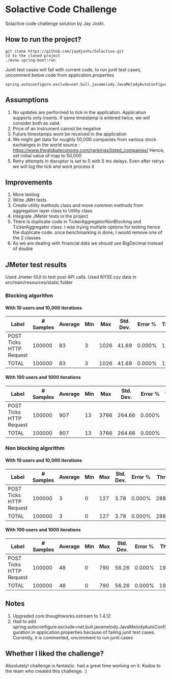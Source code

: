 # Solactive Code Challenge

Solactive code challenge solution by Jay Joshi.

## How to run the project?

```
git clone https://github.com/jaydjoshi/Solactive.git
cd to the cloned project
./mvnw spring-boot:run
```

Junit test cases will fail with current code, to run junit test cases, uncomment below code from application.properties
```
spring.autoconfigure.exclude=net.bull.javamelody.JavaMelodyAutoConfiguration
```

## Assumptions
1. No updates are performed to tick in the application. Application supports only inserts. if same timestamp is entered twice, we will consider both as valid.
2. Price of an instrument cannot be negative
3. Future timestamps wont be received in the application
4. We might get data for roughly 50,000 companies from various stock exchanges in the world
source : https://www.theglobaleconomy.com/rankings/listed_companies/
Hence, set initial value of map to 50,000
5. Retry attempts in disruptor is set to 5 with 5 ms delays. Even after retrys we will log the tick and wont process it

## Improvements
1. More testing
2. Write JMH tests
3. Create utility methods class and move common methods from aggregation layer class to Utility class
4. Integrate JMeter tests in the project
5. There is duplicate code in TickerAggregatorNonBlocking and TickerAggregator class. I was trying multiple options for testing hence the duplicate code.
once benchmarking is done, I would remove one of the 2 classes
6. As we are dealing with financial data we should use BigDecimal instead of double

## JMeter test results
Used Jmeter GUI to test post API calls.
Used NYSE.csv data in src/main/resources/static folder

### Blocking algorithm

#### With 10 users and 10,000 iterations
Label|# Samples|Average|Min|Max|Std. Dev.|Error %|Throughput|Received KB/sec|Sent KB/sec|Avg. Bytes
--- | --- | --- | --- |--- |--- |--- |--- |--- |--- |--- 
POST Ticks HTTP Request|100000|83|3|1026|41.69|0.000%|119.20486|14.09|27.27|121.0
TOTAL|100000|83|3|1026|41.69|0.000%|119.20486|14.09|27.27|121.0

#### With 100 users and 1000 iterations
Label|# Samples|Average|Min|Max|Std. Dev.|Error %|Throughput|Received KB/sec|Sent KB/sec|Avg. Bytes
--- | --- | --- | --- |--- |--- |--- |--- |--- |--- |--- 
POST Ticks HTTP Request|100000|907|13|3766|264.66|0.000%|109.69074|12.96|25.09|121.0
TOTAL|100000|907|13|3766|264.66|0.000%|109.69074|12.96|25.09|121.0

### Non blocking algorithm

#### With 10 users and 10,000 iterations
Label|# Samples|Average|Min|Max|Std. Dev.|Error %|Throughput|Received KB/sec|Sent KB/sec|Avg. Bytes
--- | --- | --- | --- |--- |--- |--- |--- |--- |--- |--- 
POST Ticks HTTP Request|100000|3|0|127|3.78|0.000%|2881.26315|339.65|659.05|120.7
TOTAL|100000|3|0|127|3.78|0.000%|2881.26315|339.65|659.05|120.7

#### With 100 users and 1000 iterations
Label|# Samples|Average|Min|Max|Std. Dev.|Error %|Throughput|Received KB/sec|Sent KB/sec|Avg. Bytes
--- | --- | --- | --- |--- |--- |--- |--- |--- |--- |--- 
POST Ticks HTTP Request|100000|48|0|790|56.26|0.000%|1967.18732|232.45|449.97|121.0
TOTAL|100000|48|0|790|56.26|0.000%|1967.18732|232.45|449.97|121.0



## Notes
1. Upgraded com.thoughtworks.xstream to 1.4.12
2. Had to add spring.autoconfigure.exclude=net.bull.javamelody.JavaMelodyAutoConfiguration in application.properties because of failing junit test cases. Currently, it is commented, uncomment to run junit cases


## Whether I liked the challenge?
Absolutely! challenge is fantastic. had a great time working on it. Kudos to the team who created this challenge. :)
